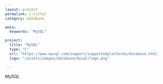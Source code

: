 ```yaml
---
layout: project
permalink: /:title/
category: database

meta:
  keywords: "MySQL"

project:
  title: "MySQL"
  type: "C"
  url: "https://www.mysql.com/support/supportedplatforms/database.html"
  logo: "/assets/images/database/mysql/logo.png"

---	
```

<p>MySQL</p>